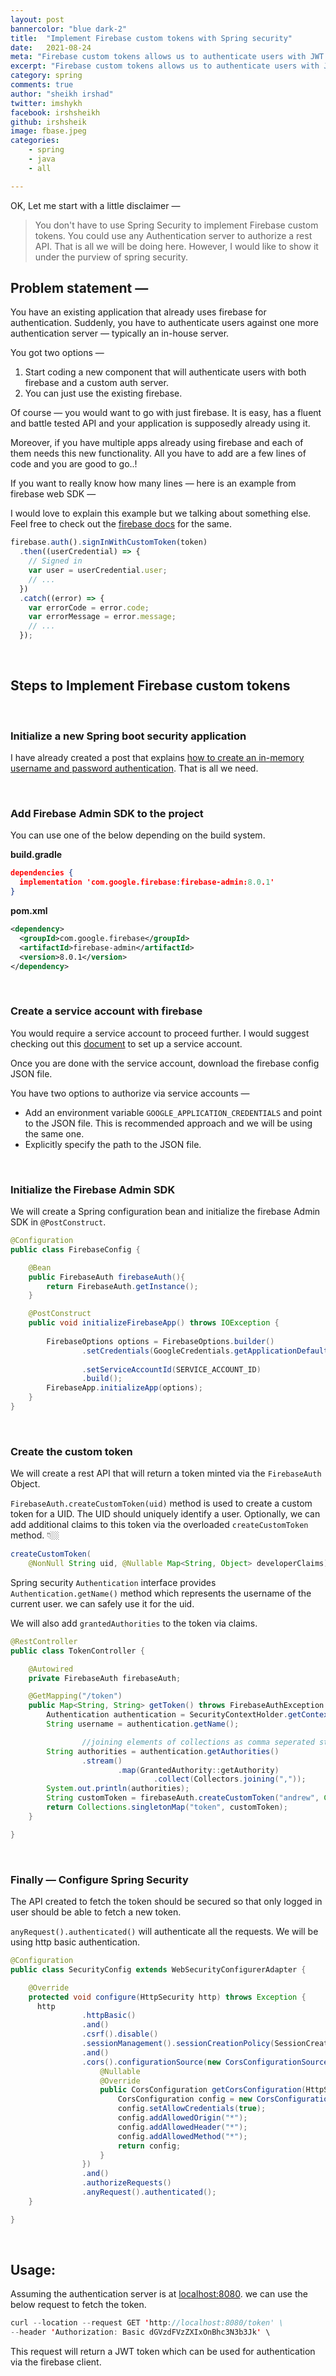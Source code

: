 ```yaml
---
layout: post
bannercolor: "blue dark-2"
title:  "Implement Firebase custom tokens with Spring security"
date:   2021-08-24
meta: "Firebase custom tokens allows us to authenticate users with JWT tokens generated in our own servers."
excerpt: "Firebase custom tokens allows us to authenticate users with JWT tokens generated in our own servers."
category: spring
comments: true
author: "sheikh irshad"
twitter: imshykh
facebook: irshsheikh
github: irshsheik
image: fbase.jpeg
categories:
    - spring
    - java
    - all

---
```


OK, Let me start with a little disclaimer —

> You don't have to use Spring Security to implement Firebase custom tokens. You could use any Authentication server to authorize a rest API. That is all we will be doing here. However, I would like to show it under the purview of spring security.

## Problem statement —

You have an existing application that already uses firebase for authentication. Suddenly, you have to authenticate users against one more authentication server — typically an in-house server.

You got two options —

1. Start coding a new component that will authenticate users with both firebase and a custom auth server.
2. You can just use the existing firebase.

Of course — you would want to go with just firebase. It is easy, has a fluent and battle tested API and your application is supposedly already using it.

Moreover, if you have multiple apps already using firebase and each of them needs this new functionality. All you have to add are a few lines of code and you are good to go..!

If you want to really know how many lines — here is an example from firebase web SDK —

I would love to explain this example but we talking about something else. Feel free to check out the [firebase docs](https://firebase.google.com/docs/auth/web/custom-auth#web-v8) for the same.

```jsx
firebase.auth().signInWithCustomToken(token)
  .then((userCredential) => {
    // Signed in
    var user = userCredential.user;
    // ...
  })
  .catch((error) => {
    var errorCode = error.code;
    var errorMessage = error.message;
    // ...
  });
```

&nbsp;&nbsp;

## Steps to Implement Firebase custom tokens

&nbsp;
### Initialize a new Spring boot security application

I have already created a post that explains [how to create an in-memory username and password authentication](/posts/java/spring/Spring-Security-in-memory-auth). That is all we need.

&nbsp;
### Add Firebase Admin SDK to the project

You can use one of the below depending on the build system.

**build.gradle**

```json
dependencies {
  implementation 'com.google.firebase:firebase-admin:8.0.1'
}
```

**pom.xml**

```xml
<dependency>
  <groupId>com.google.firebase</groupId>
  <artifactId>firebase-admin</artifactId>
  <version>8.0.1</version>
</dependency>
```

&nbsp;
### Create a service account with firebase

You would require a service account to proceed further. I would suggest checking out this [document](https://firebase.google.com/docs/admin/setup) to set up a service account.

Once you are done with the service account, download the firebase config JSON file.

You have two options to authorize via service accounts —

- Add an environment variable `GOOGLE_APPLICATION_CREDENTIALS` and point to the JSON file. This is recommended approach and we will be using the same one.
- Explicitly specify the path to the JSON file.

&nbsp;
### Initialize the Firebase Admin SDK

We will create a Spring configuration bean and initialize the firebase Admin SDK in `@PostConstruct`.

```java
@Configuration
public class FirebaseConfig {

    @Bean
    public FirebaseAuth firebaseAuth(){
        return FirebaseAuth.getInstance();
    }

    @PostConstruct
    public void initializeFirebaseApp() throws IOException {
       
        FirebaseOptions options = FirebaseOptions.builder()
                .setCredentials(GoogleCredentials.getApplicationDefault())
									
                .setServiceAccountId(SERVICE_ACCOUNT_ID)
                .build();
        FirebaseApp.initializeApp(options);
    }
}
```

&nbsp;
### Create the custom token

We will create a rest API that will return a token minted via the `FirebaseAuth` Object.

`FirebaseAuth.createCustomToken(uid)` method is used to create a custom token for a UID. The UID should uniquely identify a user. Optionally, we can add additional claims to this token via the overloaded `createCustomToken` method. 👇🏼

```java
createCustomToken(
    @NonNull String uid, @Nullable Map<String, Object> developerClaims){}
```

Spring security `Authentication` interface provides  `Authentication.getName()` method which represents the username of the current user. we can safely use it for the uid.

We will also add `grantedAuthorities` to the token via claims.

```java
@RestController
public class TokenController {

    @Autowired
    private FirebaseAuth firebaseAuth;

    @GetMapping("/token")
    public Map<String, String> getToken() throws FirebaseAuthException {
        Authentication authentication = SecurityContextHolder.getContext().getAuthentication();
        String username = authentication.getName();

				//joining elements of collections as comma seperated string
        String authorities = authentication.getAuthorities()
                .stream()
                        .map(GrantedAuthority::getAuthority)
                                .collect(Collectors.joining(","));
        System.out.println(authorities);
        String customToken = firebaseAuth.createCustomToken("andrew", Collections.singletonMap("authorities", authorities));
        return Collections.singletonMap("token", customToken);
    }

}
```

&nbsp;
### Finally — Configure Spring Security

The API created to fetch the token should be secured so that only logged in user should be able to fetch a new token.

`anyRequest().authenticated()` will authenticate all the requests. We will be using http basic authentication.

```java
@Configuration
public class SecurityConfig extends WebSecurityConfigurerAdapter {

    @Override
    protected void configure(HttpSecurity http) throws Exception {
      http
                .httpBasic()
                .and()
                .csrf().disable()
                .sessionManagement().sessionCreationPolicy(SessionCreationPolicy.STATELESS)
                .and()
                .cors().configurationSource(new CorsConfigurationSource() {
                    @Nullable
                    @Override
                    public CorsConfiguration getCorsConfiguration(HttpServletRequest request) {
                        CorsConfiguration config = new CorsConfiguration();
                        config.setAllowCredentials(true);
                        config.addAllowedOrigin("*");
                        config.addAllowedHeader("*");
                        config.addAllowedMethod("*");
                        return config;
                    }
                })
                .and()
                .authorizeRequests()
                .anyRequest().authenticated();
    }

}
```

&nbsp;
## Usage:

Assuming the authentication server is at  [localhost:8080](http://localhost:8080). we can use the below request to fetch the token.

```java
curl --location --request GET 'http://localhost:8080/token' \
--header 'Authorization: Basic dGVzdFVzZXIxOnBhc3N3b3Jk' \
```

This request will return a JWT token which can be used for authentication via the firebase client.
